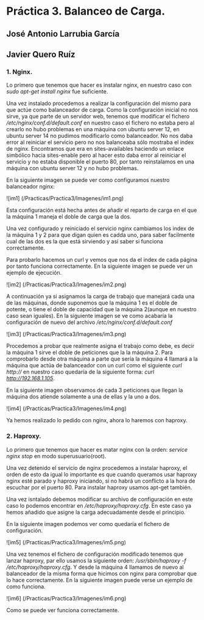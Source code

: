 # Práctica 3. Balanceo de Carga.

## José Antonio Larrubia García
## Javier Quero Ruíz

### 1. Nginx.

Lo primero que tenemos que hacer es instalar nginx, en nuestro caso con  *sudo apt-get install nginx* fue suficiente.

Una vez instalado procedemos a realizar la configuración del mismo para que actúe como balanceador de carga.
Como la configuración inicial no nos sirve, ya que parte de un servidor web, tenemos que modificar el fichero
*/etc/nginx/conf.d/default.conf* en nuestro caso el fichero no estaba pero al crearlo no hubo problemas en una
máquina con ubuntu server 12, en ubuntu server 14 no pudimos modificarlo como balanceador. No nos daba error al 
reiniciar el servicio pero no nos balanceaba sólo mostraba el index de nginx. Encontramos que era en sites-availables
haciendo un enlace simbólico hacia sites-enable pero al hacer esto daba error al reiniciar el servicio y no 
estaba disponible el puerto 80, por tanto reinstalamos en una máquina con ubuntu server 12 y no hubo problemas.

En la siguiente imagen se puede ver como configuramos nuestro balanceador nginx:

![im1] (/Practicas/Practica3/Imagenes/im1.png)

Esta configuración está hecha antes de añadir el reparto de carga en el que la máquina 1 maneja el doble de carga que la 
dos.

Una vez configurado y reiniciado el servicio nginx cambiamos los index de la máquina 1 y 2 para que digan quien es cadda uno,
para saber facilmente cual de las dos es la que está sirviendo y así saber si funciona correctamente.

Para probarlo hacemos un curl y vemos que nos da el index de cada página por tanto funciona correctamente.
En la siguiente imagen se puede ver un ejemplo de ejecución.

![im2] (/Practicas/Practica3/Imagenes/im2.png)

A continuación ya si asignamos la carga de trabajo que manejará cada una de las máquinas, donde suponemos que la máquina 1
es el doble de potente, o tiene el doble de capacidad que la máquina 2(aunque en nuestro caso sean iguales).
En la siguiente imagen se ve como acabaría la configuración de nuevo del archivo */etc/nginx/conf.d/default.conf*

![im3] (/Practicas/Practica3/Imagenes/im3.png)

Procedemos a probar que realmente asigna el trabajo como debe, es decir la máquina 1 sirve el doble de peticiones que la 
la máquina 2. Para comprobarlo desde otra máquina a parte que sería la máquina 4 llamará a la máquina que actúa de balanceador
con un curl como el siguiente *curl http://<ip del balanceador>* en nuestro caso quedaría de la siguiente forma:
*curl http://192.168.1.105*. 

En la siguiente imagen observamos de cada 3 peticiones que llegan la máquina dos atiende solamente a una de ellas y la uno a dos.

![im4] (/Practicas/Practica3/Imagenes/im4.png)

Ya hemos realizado lo pedido con nginx, ahora lo haremos con haproxy.

### 2. Haproxy.

Lo primero que tenemos que hacer es matar nginx con la orden: *service nginx stop* en modo superusuario(root).

Una vez detenido el servicio de nginx procedemos a instalar haproxy, el orden de esto da igual lo importante es
que cuando queramos usar haproxy nginx esté parado y haproxy iniciando, si no habrá un conflicto a la hora de 
escuchar por el puerto 80. Para instalar haproxy usamos apt-get también.

Una vez isntalado debemos modificar su archivo de configuración en este caso lo podemos encontrar en */etc/haproxy/haproxy.cfg*.
En este caso ya hemos añadido que asigne la carga adecuadamente desde el principio.

En la siguiente imagen podemos ver como quedaría el fichero de configuración.

![im5] (/Practicas/Practica3/Imagenes/im5.png)

Una vez tenemos el fichero de configuración modificado tenemos que lanzar haproxy, par ello usamos la siguiente orden:
*/usr/sbin/haproxy -f /etc/haproxy/haproxy.cfg*. Y desde la máquina 4 llamamos de nuevo al balanceador de la misma forma que hicimos
con nginx para comprobar que lo hace correctamente. En la siguiente imagen puede verse un ejemplo de como funciona.

![im6] (/Practicas/Practica3/Imagenes/im6.png)

Como se puede ver funciona correctamente.

